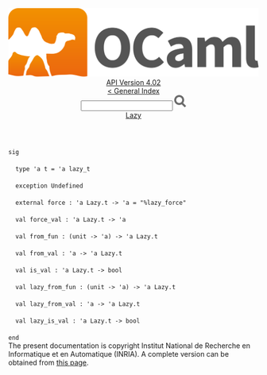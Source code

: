 <!-- ((! set title API !)) ((! set documentation !)) ((! set api !)) ((! set nobreadcrumb !)) -->
<div class="api"><header><nav class="toc brand"><a class="brand" href="https://ocaml.org/"><img src="colour-logo-gray.svg" class="svg" alt="OCaml"></a></nav><nav class="toc"><div class="toc_version"><a href="/docs" id="version-select">API Version 4.02</a></div><a href="index.html">&lt; General Index</a><div class="api_search"><input type="text" name="apisearch" id="api_search" oninput="mySearch(false);" onkeypress="this.oninput();" onclick="this.oninput();" onpaste="this.oninput();">
<img src="search_icon.svg" alt="Search" class="svg" onclick="mySearch(false)"></div>
<div id="search_results"></div><div class="toc_title"><a href="Lazy.html">Lazy</a></div><ul></ul></nav></header>
<code class="code"><span class="keyword">sig</span><br>
&nbsp;&nbsp;<span class="keyword">type</span>&nbsp;<span class="keywordsign">'</span>a&nbsp;t&nbsp;=&nbsp;<span class="keywordsign">'</span>a&nbsp;lazy_t<br>
&nbsp;&nbsp;<span class="keyword">exception</span>&nbsp;<span class="constructor">Undefined</span><br>
&nbsp;&nbsp;<span class="keyword">external</span>&nbsp;force&nbsp;:&nbsp;<span class="keywordsign">'</span>a&nbsp;<span class="constructor">Lazy</span>.t&nbsp;<span class="keywordsign">-&gt;</span>&nbsp;<span class="keywordsign">'</span>a&nbsp;=&nbsp;<span class="string">"%lazy_force"</span><br>
&nbsp;&nbsp;<span class="keyword">val</span>&nbsp;force_val&nbsp;:&nbsp;<span class="keywordsign">'</span>a&nbsp;<span class="constructor">Lazy</span>.t&nbsp;<span class="keywordsign">-&gt;</span>&nbsp;<span class="keywordsign">'</span>a<br>
&nbsp;&nbsp;<span class="keyword">val</span>&nbsp;from_fun&nbsp;:&nbsp;(unit&nbsp;<span class="keywordsign">-&gt;</span>&nbsp;<span class="keywordsign">'</span>a)&nbsp;<span class="keywordsign">-&gt;</span>&nbsp;<span class="keywordsign">'</span>a&nbsp;<span class="constructor">Lazy</span>.t<br>
&nbsp;&nbsp;<span class="keyword">val</span>&nbsp;from_val&nbsp;:&nbsp;<span class="keywordsign">'</span>a&nbsp;<span class="keywordsign">-&gt;</span>&nbsp;<span class="keywordsign">'</span>a&nbsp;<span class="constructor">Lazy</span>.t<br>
&nbsp;&nbsp;<span class="keyword">val</span>&nbsp;is_val&nbsp;:&nbsp;<span class="keywordsign">'</span>a&nbsp;<span class="constructor">Lazy</span>.t&nbsp;<span class="keywordsign">-&gt;</span>&nbsp;bool<br>
&nbsp;&nbsp;<span class="keyword">val</span>&nbsp;lazy_from_fun&nbsp;:&nbsp;(unit&nbsp;<span class="keywordsign">-&gt;</span>&nbsp;<span class="keywordsign">'</span>a)&nbsp;<span class="keywordsign">-&gt;</span>&nbsp;<span class="keywordsign">'</span>a&nbsp;<span class="constructor">Lazy</span>.t<br>
&nbsp;&nbsp;<span class="keyword">val</span>&nbsp;lazy_from_val&nbsp;:&nbsp;<span class="keywordsign">'</span>a&nbsp;<span class="keywordsign">-&gt;</span>&nbsp;<span class="keywordsign">'</span>a&nbsp;<span class="constructor">Lazy</span>.t<br>
&nbsp;&nbsp;<span class="keyword">val</span>&nbsp;lazy_is_val&nbsp;:&nbsp;<span class="keywordsign">'</span>a&nbsp;<span class="constructor">Lazy</span>.t&nbsp;<span class="keywordsign">-&gt;</span>&nbsp;bool<br>
<span class="keyword">end</span></code><div class="copyright">The present documentation is copyright Institut National de Recherche en Informatique et en Automatique (INRIA). A complete version can be obtained from <a href="http://caml.inria.fr/pub/docs/manual-ocaml/">this page</a>.</div></div>